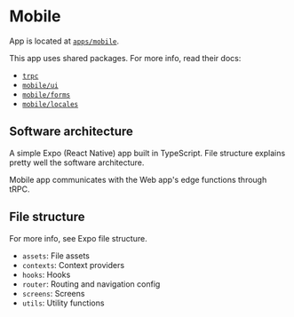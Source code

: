 # Mobile

App is located at [`apps/mobile`](../../../apps/mobile).

This app uses shared packages. For more info, read their docs:

- [`trpc`](../packages/api.md)
- [`mobile/ui`](../packages/mobile/ui.md)
- [`mobile/forms`](../packages/mobile/forms.md)
- [`mobile/locales`](../packages/mobile/locales.md)

## Software architecture

A simple Expo (React Native) app built in TypeScript. File structure explains pretty well the software architecture.

Mobile app communicates with the Web app's edge functions through tRPC.

## File structure

For more info, see Expo file structure.

- `assets`: File assets
- `contexts`: Context providers
- `hooks`: Hooks
- `router`: Routing and navigation config
- `screens`: Screens
- `utils`: Utility functions
